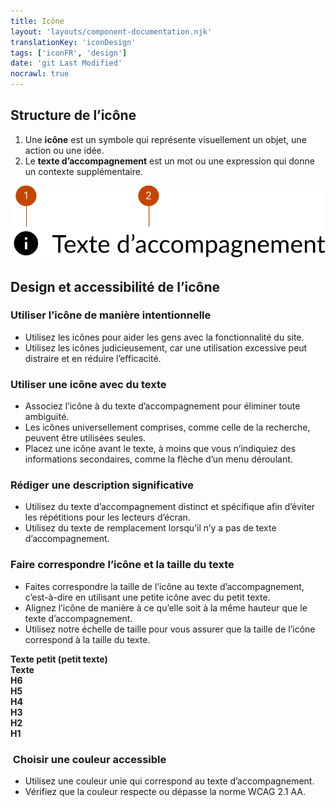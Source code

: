 ```yaml
---
title: Icône
layout: 'layouts/component-documentation.njk'
translationKey: 'iconDesign'
tags: ['iconFR', 'design']
date: 'git Last Modified'
nocrawl: true
---
```


## Structure de l’icône

<ol class="anatomy-list">
  <li>Une <strong>icône</strong> est un symbole qui représente visuellement un objet, une action ou une idée.</li>
  <li>Le <strong>texte d’accompagnement</strong> est un mot ou une expression qui donne un contexte supplémentaire.</li>
</ol>

<img class="b-sm b-default p-300" src="/images/fr/components/anatomy/gcds-icon-anatomy.svg" alt="Le diagramme montre une icône d’information à côté des mots « Texte d’accompagnement ». Le texte et l’icône ont la même couleur et la même taille." />

## Design et accessibilité de l’icône

### Utiliser l’icône de manière intentionnelle

- Utilisez les icônes pour aider les gens avec la fonctionnalité du site. 
- Utilisez les icônes judicieusement, car une utilisation excessive peut distraire et en réduire l’efficacité.

### Utiliser une icône avec du texte

- Associez l’icône à du texte d’accompagnement pour éliminer toute ambiguïté. 
- Les icônes universellement comprises, comme celle de la recherche, peuvent être utilisées seules. 
- Placez une icône avant le texte, à moins que vous n’indiquiez des informations secondaires, comme la flèche d’un menu déroulant.

### Rédiger une description significative

- Utilisez du texte d’accompagnement distinct et spécifique afin d’éviter les répétitions pour les lecteurs d’écran.
- Utilisez du texte de remplacement lorsqu’il n’y a pas de texte d’accompagnement.

### Faire correspondre l’icône et la taille du texte

- Faites correspondre la taille de l’icône au texte d’accompagnement, c’est-à-dire en utilisant une petite icône avec du petit texte.
- Alignez l’icône de manière à ce qu’elle soit à la même hauteur que le texte d’accompagnement.
- Utilisez notre échelle de taille pour vous assurer que la taille de l’icône correspond à la taille du texte.

<gcds-grid class="bg-light px-300 md:px-500 py-500 md:py-800 b-radius-lg" columns="1fr 1fr" columns-tablet="repeat(4, 1fr)" columns-desktop="repeat(8, 1fr)" gap="300" gap-tablet="450">
  <div class="text-center">
    <gcds-text size="small" text-role="secondary"><strong>Texte petit (petit texte)</strong></gcds-text>
    <gcds-icon size="text-small" name="info-circle"></gcds-icon>
  </div>
  <div class="text-center">
    <gcds-text size="small" text-role="secondary"><strong>Texte</strong></gcds-text>
    <gcds-icon size="text" name="info-circle"></gcds-icon>
  </div>
  <div class="text-center">
    <gcds-text size="small" text-role="secondary"><strong>H6</strong></gcds-text>
    <gcds-icon size="h6" name="info-circle"></gcds-icon>
  </div>
  <div class="text-center">
    <gcds-text size="small" text-role="secondary"><strong>H5</strong></gcds-text>
    <gcds-icon size="h5" name="info-circle"></gcds-icon>
  </div>
  <div class="text-center">
    <gcds-text size="small" text-role="secondary"><strong>H4</strong></gcds-text>
    <gcds-icon size="h4" name="info-circle"></gcds-icon>
  </div>
  <div class="text-center">
    <gcds-text size="small" text-role="secondary"><strong>H3</strong></gcds-text>
    <gcds-icon size="h3" name="info-circle"></gcds-icon>
  </div>
  <div class="text-center">
    <gcds-text size="small" text-role="secondary"><strong>H2</strong></gcds-text>
    <gcds-icon size="h2" name="info-circle"></gcds-icon>
  </div>
  <div class="text-center">
    <gcds-text size="small" text-role="secondary"><strong>H1</strong></gcds-text>
    <gcds-icon size="h1" name="info-circle"></gcds-icon>
  </div>
</gcds-grid>

###  Choisir une couleur accessible

- Utilisez une couleur unie qui correspond au texte d’accompagnement.
- Vérifiez que la couleur respecte ou dépasse la norme WCAG 2.1 AA.
